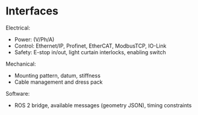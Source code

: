 # Interfaces

Electrical:
- Power: (V/Ph/A)
- Control: Ethernet/IP, Profinet, EtherCAT, ModbusTCP, IO-Link
- Safety: E-stop in/out, light curtain interlocks, enabling switch

Mechanical:
- Mounting pattern, datum, stiffness
- Cable management and dress pack

Software:
- ROS 2 bridge, available messages (geometry JSON), timing constraints
